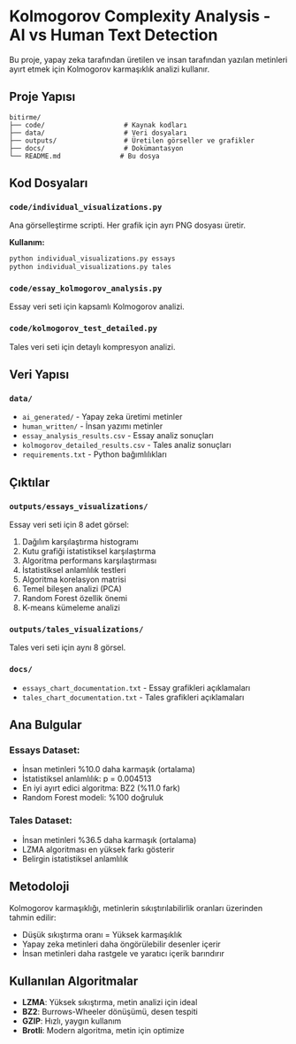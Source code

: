 # Kolmogorov Complexity Analysis - AI vs Human Text Detection

Bu proje, yapay zeka tarafından üretilen ve insan tarafından yazılan metinleri ayırt etmek için Kolmogorov karmaşıklık analizi kullanır.

## Proje Yapısı

```
bitirme/
├── code/                    # Kaynak kodları
├── data/                    # Veri dosyaları
├── outputs/                 # Üretilen görseller ve grafikler
├── docs/                    # Dokümantasyon
└── README.md               # Bu dosya
```

## Kod Dosyaları

### `code/individual_visualizations.py`
Ana görselleştirme scripti. Her grafik için ayrı PNG dosyası üretir.

**Kullanım:**
```bash
python individual_visualizations.py essays
python individual_visualizations.py tales
```

### `code/essay_kolmogorov_analysis.py`
Essay veri seti için kapsamlı Kolmogorov analizi.

### `code/kolmogorov_test_detailed.py`
Tales veri seti için detaylı kompresyon analizi.

## Veri Yapısı

### `data/`
- `ai_generated/` - Yapay zeka üretimi metinler
- `human_written/` - İnsan yazımı metinler
- `essay_analysis_results.csv` - Essay analiz sonuçları
- `kolmogorov_detailed_results.csv` - Tales analiz sonuçları
- `requirements.txt` - Python bağımlılıkları

## Çıktılar

### `outputs/essays_visualizations/`
Essay veri seti için 8 adet görsel:
1. Dağılım karşılaştırma histogramı
2. Kutu grafiği istatistiksel karşılaştırma
3. Algoritma performans karşılaştırması
4. İstatistiksel anlamlılık testleri
5. Algoritma korelasyon matrisi
6. Temel bileşen analizi (PCA)
7. Random Forest özellik önemi
8. K-means kümeleme analizi

### `outputs/tales_visualizations/`
Tales veri seti için aynı 8 görsel.

### `docs/`
- `essays_chart_documentation.txt` - Essay grafikleri açıklamaları
- `tales_chart_documentation.txt` - Tales grafikleri açıklamaları

## Ana Bulgular

### Essays Dataset:
- İnsan metinleri %10.0 daha karmaşık (ortalama)
- İstatistiksel anlamlılık: p = 0.004513
- En iyi ayırt edici algoritma: BZ2 (%11.0 fark)
- Random Forest modeli: %100 doğruluk

### Tales Dataset:
- İnsan metinleri %36.5 daha karmaşık (ortalama)
- LZMA algoritması en yüksek farkı gösterir
- Belirgin istatistiksel anlamlılık

## Metodoloji

Kolmogorov karmaşıklığı, metinlerin sıkıştırılabilirlik oranları üzerinden tahmin edilir:
- Düşük sıkıştırma oranı = Yüksek karmaşıklık
- Yapay zeka metinleri daha öngörülebilir desenler içerir
- İnsan metinleri daha rastgele ve yaratıcı içerik barındırır

## Kullanılan Algoritmalar

- **LZMA**: Yüksek sıkıştırma, metin analizi için ideal
- **BZ2**: Burrows-Wheeler dönüşümü, desen tespiti
- **GZIP**: Hızlı, yaygın kullanım
- **Brotli**: Modern algoritma, metin için optimize
